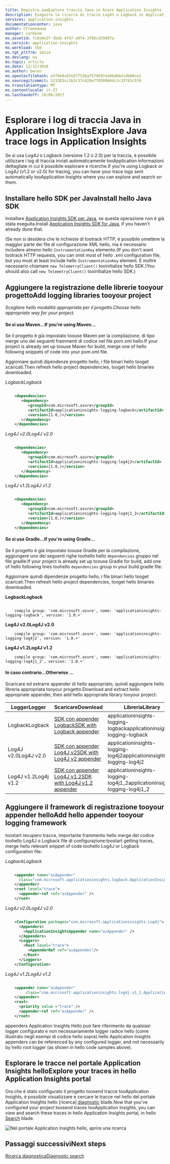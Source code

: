 ```yaml
---
title: Registra aaaExplore traccia Java in Azure Application Insights | Documenti Microsoft
description: Eseguire la ricerca di tracce Log4J o Logback in Application Insights
services: application-insights
documentationcenter: java
author: CFreemanwa
manager: carmonm
ms.assetid: fc0a9e2f-3beb-4f47-a9fe-3f86cd29d97a
ms.service: application-insights
ms.workload: tbd
ms.tgt_pltfrm: ibiza
ms.devlang: na
ms.topic: article
ms.date: 12/12/2016
ms.author: bwren
ms.openlocfilehash: e5f8e8c67e57753ba7574b97aa96dbb41db00ce1
ms.sourcegitcommit: 523283cc1b3c37c428e77850964dc1c33742c5f0
ms.translationtype: MT
ms.contentlocale: it-IT
ms.lasthandoff: 10/06/2017
---
```

# <a name="explore-java-trace-logs-in-application-insights"></a><span data-ttu-id="fb68f-103">Esplorare i log di traccia Java in Application Insights</span><span class="sxs-lookup"><span data-stu-id="fb68f-103">Explore Java trace logs in Application Insights</span></span>
<span data-ttu-id="fb68f-104">Se si usa Log4J o Logback (versione 1.2 o 2.0) per la traccia, è possibile utilizzare i log di traccia inviati automaticamente tooApplication informazioni dettagliate in cui è possibile esplorare e ricerche.</span><span class="sxs-lookup"><span data-stu-id="fb68f-104">If you're using Logback or Log4J (v1.2 or v2.0) for tracing, you can have your trace logs sent automatically tooApplication Insights where you can explore and search on them.</span></span>

## <a name="install-hello-java-sdk"></a><span data-ttu-id="fb68f-105">Installare hello SDK per Java</span><span class="sxs-lookup"><span data-stu-id="fb68f-105">Install hello Java SDK</span></span>

<span data-ttu-id="fb68f-106">Installare [Application Insights SDK per Java][java], se questa operazione non è già stata eseguita.</span><span class="sxs-lookup"><span data-stu-id="fb68f-106">Install [Application Insights SDK for Java][java], if you haven't already done that.</span></span>

<span data-ttu-id="fb68f-107">(Se non si desidera che le richieste di tootrack HTTP, è possibile omettere la maggior parte dei file di configurazione XML hello, ma è necessario includere almeno hello `InstrumentationKey` elemento.</span><span class="sxs-lookup"><span data-stu-id="fb68f-107">(If you don't want tootrack HTTP requests, you can omit most of hello .xml configuration file, but you must at least include hello `InstrumentationKey` element.</span></span> <span data-ttu-id="fb68f-108">È inoltre necessario chiamare `new TelemetryClient()` tooinitialize hello SDK.)</span><span class="sxs-lookup"><span data-stu-id="fb68f-108">You should also call `new TelemetryClient()` tooinitialize hello SDK.)</span></span>


## <a name="add-logging-libraries-tooyour-project"></a><span data-ttu-id="fb68f-109">Aggiungere la registrazione delle librerie tooyour progetto</span><span class="sxs-lookup"><span data-stu-id="fb68f-109">Add logging libraries tooyour project</span></span>
<span data-ttu-id="fb68f-110">*Scegliere hello modalità appropriata per il progetto.*</span><span class="sxs-lookup"><span data-stu-id="fb68f-110">*Choose hello appropriate way for your project.*</span></span>

#### <a name="if-youre-using-maven"></a><span data-ttu-id="fb68f-111">Se si usa Maven...</span><span class="sxs-lookup"><span data-stu-id="fb68f-111">If you're using Maven...</span></span>
<span data-ttu-id="fb68f-112">Se il progetto è già impostato toouse Maven per la compilazione, di tipo merge uno dei seguenti frammenti di codice nel file pom.xml hello.</span><span class="sxs-lookup"><span data-stu-id="fb68f-112">If your project is already set up toouse Maven for build, merge one of hello following snippets of code into your pom.xml file.</span></span>

<span data-ttu-id="fb68f-113">Aggiornare quindi dipendenze progetto hello, i file binari hello tooget scaricati.</span><span class="sxs-lookup"><span data-stu-id="fb68f-113">Then refresh hello project dependencies, tooget hello binaries downloaded.</span></span>

<span data-ttu-id="fb68f-114">*Logback*</span><span class="sxs-lookup"><span data-stu-id="fb68f-114">*Logback*</span></span>

```XML

    <dependencies>
       <dependency>
          <groupId>com.microsoft.azure</groupId>
          <artifactId>applicationinsights-logging-logback</artifactId>
          <version>[1.0,)</version>
       </dependency>
    </dependencies>
```

<span data-ttu-id="fb68f-115">*Log4J v2.0*</span><span class="sxs-lookup"><span data-stu-id="fb68f-115">*Log4J v2.0*</span></span>

```XML

    <dependencies>
       <dependency>
          <groupId>com.microsoft.azure</groupId>
          <artifactId>applicationinsights-logging-log4j2</artifactId>
          <version>[1.0,)</version>
       </dependency>
    </dependencies>
```

<span data-ttu-id="fb68f-116">*Log4J v1.2*</span><span class="sxs-lookup"><span data-stu-id="fb68f-116">*Log4J v1.2*</span></span>

```XML

    <dependencies>
       <dependency>
          <groupId>com.microsoft.azure</groupId>
          <artifactId>applicationinsights-logging-log4j1_2</artifactId>
          <version>[1.0,)</version>
       </dependency>
    </dependencies>
```

#### <a name="if-youre-using-gradle"></a><span data-ttu-id="fb68f-117">Se si usa Gradle...</span><span class="sxs-lookup"><span data-stu-id="fb68f-117">If you're using Gradle...</span></span>
<span data-ttu-id="fb68f-118">Se il progetto è già impostato toouse Gradle per la compilazione, aggiungere uno dei seguenti righe toohello hello `dependencies` gruppo nel file gradle:</span><span class="sxs-lookup"><span data-stu-id="fb68f-118">If your project is already set up toouse Gradle for build, add one of hello following lines toohello `dependencies` group in your build.gradle file:</span></span>

<span data-ttu-id="fb68f-119">Aggiornare quindi dipendenze progetto hello, i file binari hello tooget scaricati.</span><span class="sxs-lookup"><span data-stu-id="fb68f-119">Then refresh hello project dependencies, tooget hello binaries downloaded.</span></span>

<span data-ttu-id="fb68f-120">**Logback**</span><span class="sxs-lookup"><span data-stu-id="fb68f-120">**Logback**</span></span>

```

    compile group: 'com.microsoft.azure', name: 'applicationinsights-logging-logback', version: '1.0.+'
```

<span data-ttu-id="fb68f-121">**Log4J v2.0**</span><span class="sxs-lookup"><span data-stu-id="fb68f-121">**Log4J v2.0**</span></span>

```
    compile group: 'com.microsoft.azure', name: 'applicationinsights-logging-log4j2', version: '1.0.+'
```

<span data-ttu-id="fb68f-122">**Log4J v1.2**</span><span class="sxs-lookup"><span data-stu-id="fb68f-122">**Log4J v1.2**</span></span>

```
    compile group: 'com.microsoft.azure', name: 'applicationinsights-logging-log4j1_2', version: '1.0.+'
```

#### <a name="otherwise-"></a><span data-ttu-id="fb68f-123">In caso contrario...</span><span class="sxs-lookup"><span data-stu-id="fb68f-123">Otherwise ...</span></span>
<span data-ttu-id="fb68f-124">Scaricare ed estrarre appender di hello appropriato, quindi aggiungere hello libreria appropriata tooyour progetto:</span><span class="sxs-lookup"><span data-stu-id="fb68f-124">Download and extract hello appropriate appender, then add hello appropriate library tooyour project:</span></span>

| <span data-ttu-id="fb68f-125">Logger</span><span class="sxs-lookup"><span data-stu-id="fb68f-125">Logger</span></span> | <span data-ttu-id="fb68f-126">Scaricare</span><span class="sxs-lookup"><span data-stu-id="fb68f-126">Download</span></span> | <span data-ttu-id="fb68f-127">Libreria</span><span class="sxs-lookup"><span data-stu-id="fb68f-127">Library</span></span> |
| --- | --- | --- |
| <span data-ttu-id="fb68f-128">Logback</span><span class="sxs-lookup"><span data-stu-id="fb68f-128">Logback</span></span> |[<span data-ttu-id="fb68f-129">SDK con appender Logback</span><span class="sxs-lookup"><span data-stu-id="fb68f-129">SDK with Logback appender</span></span>](https://aka.ms/xt62a4) |<span data-ttu-id="fb68f-130">applicationinsights-logging-logback</span><span class="sxs-lookup"><span data-stu-id="fb68f-130">applicationinsights-logging-logback</span></span> |
| <span data-ttu-id="fb68f-131">Log4J v2.0</span><span class="sxs-lookup"><span data-stu-id="fb68f-131">Log4J v2.0</span></span> |[<span data-ttu-id="fb68f-132">SDK con appender Log4J v2</span><span class="sxs-lookup"><span data-stu-id="fb68f-132">SDK with Log4J v2 appender</span></span>](https://aka.ms/qypznq) |<span data-ttu-id="fb68f-133">applicationinsights-logging-log4j2</span><span class="sxs-lookup"><span data-stu-id="fb68f-133">applicationinsights-logging-log4j2</span></span> |
| <span data-ttu-id="fb68f-134">Log4J v1.2</span><span class="sxs-lookup"><span data-stu-id="fb68f-134">Log4j v1.2</span></span> |[<span data-ttu-id="fb68f-135">SDK con appender Log4J v1.2</span><span class="sxs-lookup"><span data-stu-id="fb68f-135">SDK with Log4J v1.2 appender</span></span>](https://aka.ms/ky9cbo) |<span data-ttu-id="fb68f-136">applicationinsights-logging-log4j1_2</span><span class="sxs-lookup"><span data-stu-id="fb68f-136">applicationinsights-logging-log4j1_2</span></span> |

## <a name="add-hello-appender-tooyour-logging-framework"></a><span data-ttu-id="fb68f-137">Aggiungere il framework di registrazione tooyour appender hello</span><span class="sxs-lookup"><span data-stu-id="fb68f-137">Add hello appender tooyour logging framework</span></span>
<span data-ttu-id="fb68f-138">toostart recupero tracce, importante frammento hello merge del codice toohello Log4J o Logback file di configurazione:</span><span class="sxs-lookup"><span data-stu-id="fb68f-138">toostart getting traces, merge hello relevant snippet of code toohello Log4J or Logback configuration file:</span></span> 

<span data-ttu-id="fb68f-139">*Logback*</span><span class="sxs-lookup"><span data-stu-id="fb68f-139">*Logback*</span></span>

```XML

    <appender name="aiAppender" 
      class="com.microsoft.applicationinsights.logback.ApplicationInsightsAppender">
    </appender>
    <root level="trace">
      <appender-ref ref="aiAppender" />
    </root>
```

<span data-ttu-id="fb68f-140">*Log4J v2.0*</span><span class="sxs-lookup"><span data-stu-id="fb68f-140">*Log4J v2.0*</span></span>

```XML

    <Configuration packages="com.microsoft.applicationinsights.Log4j">
      <Appenders>
        <ApplicationInsightsAppender name="aiAppender" />
      </Appenders>
      <Loggers>
        <Root level="trace">
          <AppenderRef ref="aiAppender"/>
        </Root>
      </Loggers>
    </Configuration>
```

<span data-ttu-id="fb68f-141">*Log4J v1.2*</span><span class="sxs-lookup"><span data-stu-id="fb68f-141">*Log4J v1.2*</span></span>

```XML

    <appender name="aiAppender" 
         class="com.microsoft.applicationinsights.log4j.v1_2.ApplicationInsightsAppender">
    </appender>
    <root>
      <priority value ="trace" />
      <appender-ref ref="aiAppender" />
    </root>
```

<span data-ttu-id="fb68f-142">appenders Application Insights Hello può fare riferimento da qualsiasi logger configurato e non necessariamente logger radice hello (come illustrato negli esempi di codice hello sopra).</span><span class="sxs-lookup"><span data-stu-id="fb68f-142">hello Application Insights appenders can be referenced by any configured logger, and not necessarily by hello root logger (as shown in hello code samples above).</span></span>

## <a name="explore-your-traces-in-hello-application-insights-portal"></a><span data-ttu-id="fb68f-143">Esplorare le tracce nel portale Application Insights hello</span><span class="sxs-lookup"><span data-stu-id="fb68f-143">Explore your traces in hello Application Insights portal</span></span>
<span data-ttu-id="fb68f-144">Ora che è stato configurato il progetto toosend tracce tooApplication Insights, è possibile visualizzare e cercare le tracce nel hello del portale Application Insights hello [ricerca] [ diagnostic] blade.</span><span class="sxs-lookup"><span data-stu-id="fb68f-144">Now that you've configured your project toosend traces tooApplication Insights, you can view and search these traces in hello Application Insights portal, in hello [Search][diagnostic] blade.</span></span>

![Nel portale Application Insights hello, aprire una ricerca](./media/app-insights-java-trace-logs/10-diagnostics.png)

## <a name="next-steps"></a><span data-ttu-id="fb68f-146">Passaggi successivi</span><span class="sxs-lookup"><span data-stu-id="fb68f-146">Next steps</span></span>
<span data-ttu-id="fb68f-147">[Ricerca diagnostica][diagnostic]</span><span class="sxs-lookup"><span data-stu-id="fb68f-147">[Diagnostic search][diagnostic]</span></span>

<!--Link references-->

[diagnostic]: app-insights-diagnostic-search.md
[java]: app-insights-java-get-started.md



